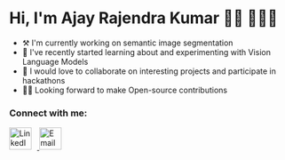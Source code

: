 # Hi, I'm Ajay Rajendra Kumar 👋🏽 👨🏽‍💻

- ⚒️ I'm currently working on semantic image segmentation
- 🌱 I've recently started learning about and experimenting with Vision Language Models
- 🤝 I would love to collaborate on interesting projects and participate in hackathons
- 🕵️‍♂️ Looking forward to make Open-source contributions

### Connect with me: 

<p>
<a href="https://linkedin.com/in/ajayr-kumar" target="_blank">
    <img src="https://img.icons8.com/color/48/000000/linkedin.png" alt="LinkedIn" height="40" width="40" style="margin-right: 10px;" />
</a>
<a href="mailto:ajayrajendrakumar8@gmail.com">
    <img src="https://upload.wikimedia.org/wikipedia/commons/7/7e/Gmail_icon_%282020%29.svg" alt="Email" height="40" width="40" />
</a>
</p>
